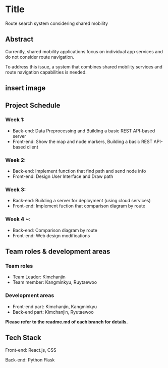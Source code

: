 # Title
Route search system considering shared mobility

## Abstract
Currently, shared mobility applications focus on individual app services and do not consider route navigation. 

To address this issue, a system that combines shared mobility services and route navigation capabilities is needed.

## insert image

## Project Schedule
### Week 1: 
  + Back-end: Data Preprocessing and Building a basic REST API-based server
  + Front-end: Show the map and node markers, Building a basic REST API-based client

### Week 2:
  + Back-end: Implement function that find path and send node info
  + Front-end: Design User Interface and Draw path

### Week 3:
  + Back-end: Building a server for deployment (using cloud services)
  + Front-end: Implement fuction that comparison diagram by route

### Week 4 ~:
  + Back-end: Comparison diagram by route
  + Front-end: Web design modifications

## Team roles & development areas
### Team roles
+ Team Leader: Kimchanjin
+ Team member: Kangminkyu, Ruytaewoo

### Development areas
+ Front-end part: Kimchanjin, Kangminkyu
+ Back-end part: Kimchanjin, Ryutaewoo

**Please refer to the readme.md of each branch for details.**


## Tech Stack
Front-end: React.js, CSS

Back-end: Python Flask
